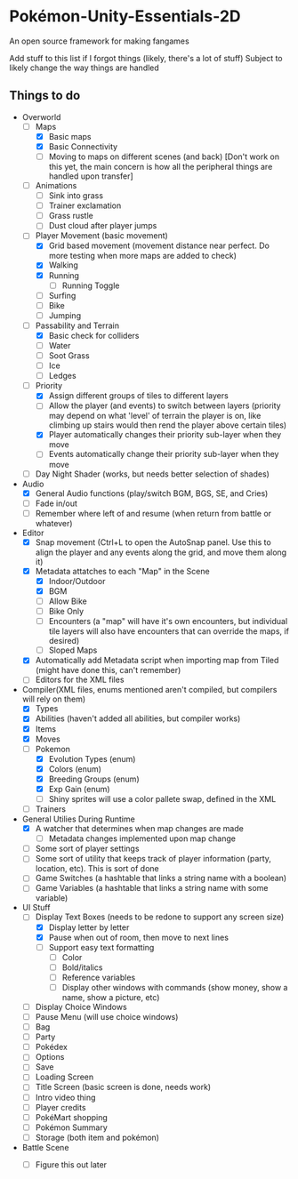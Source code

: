 # Pokémon-Unity-Essentials-2D

An open source framework for making fangames

Add stuff to this list if I forgot things (likely, there's a lot of stuff)
Subject to likely change the way things are handled

## Things to do

* Overworld
  - [ ] Maps
    - [x] Basic maps
    - [x] Basic Connectivity
    - [ ] Moving to maps on different scenes (and back) [Don't work on this yet, the main concern is how all the peripheral things are handled upon transfer]
  
  - [ ] Animations
    - [ ] Sink into grass
    - [ ] Trainer exclamation
    - [ ] Grass rustle
    - [ ] Dust cloud after player jumps

  - [ ] Player Movement (basic movement)
    - [x] Grid based movement (movement distance near perfect.  Do more testing when more maps are added to check)
    - [x] Walking
    - [x] Running
      - [ ] Running Toggle
    - [ ] Surfing
    - [ ] Bike
    - [ ] Jumping

  - [ ] Passability and Terrain
    - [x] Basic check for colliders
    - [ ] Water
    - [ ] Soot Grass
    - [ ] Ice
    - [ ] Ledges
  
  - [ ] Priority
    - [x] Assign different groups of tiles to different layers
    - [ ] Allow the player (and events) to switch between layers (priority may depend on what 'level' of terrain the player is on, like climbing up stairs would then rend the player above certain tiles)
    - [x] Player automatically changes their priority sub-layer when they move 
    - [ ] Events automatically change their priority sub-layer when they move 
  
  - [ ] Day Night Shader (works, but needs better selection of shades)

* Audio
  - [x] General Audio functions (play/switch BGM, BGS, SE, and Cries)
  - [ ] Fade in/out
  - [ ] Remember where left of and resume (when return from battle or whatever)

* Editor 
  - [x] Snap movement (Ctrl+L to open the AutoSnap panel.  Use this to align the player and any events along the grid, and move them along it)
  - [x] Metadata attatches to each "Map" in the Scene
    - [x] Indoor/Outdoor
    - [x] BGM
    - [ ] Allow Bike
    - [ ] Bike Only
    - [ ]  Encounters (a "map" will have it's own encounters, but individual tile layers will also have encounters that can override the maps, if desired)
    - [ ] Sloped Maps

  - [x] Automatically add Metadata script when importing map from Tiled (might have done this, can't remember)
  - [ ] Editors for the XML files

* Compiler(XML files, enums mentioned aren't compiled, but compilers will rely on them)
  - [x] Types
  - [x] Abilities (haven't added all abilities, but compiler works)
  - [x] Items
  - [x] Moves
  - [ ] Pokemon 
    - [x] Evolution Types (enum)
    - [x] Colors (enum)
    - [x] Breeding Groups (enum)
    - [x] Exp Gain (enum)
    - [ ] Shiny sprites will use a color pallete swap, defined in the XML
  - [ ] Trainers

* General Utilies During Runtime
  - [x] A watcher that determines when map changes are made
    - [ ] Metadata changes implemented upon map change
  - [ ] Some sort of player settings
  - [ ] Some sort of utility that keeps track of player information (party, location, etc).  This is sort of done 
  - [ ] Game Switches (a hashtable that links a string name with a boolean)
  - [ ] Game Variables (a hashtable that links a string name with some variable)

* UI Stuff
  - [ ] Display Text Boxes (needs to be redone to support any screen size)
    - [x] Display letter by letter
    - [x] Pause when out of room, then move to next lines
    - [ ] Support easy text formatting
      - [ ] Color
      - [ ] Bold/italics
      - [ ] Reference variables
      - [ ] Display other windows with commands (show money, show a name, show a picture, etc)
  - [ ] Display Choice Windows
  - [ ] Pause Menu (will use choice windows)
  - [ ] Bag
  - [ ] Party
  - [ ] Pokédex
  - [ ] Options
  - [ ] Save
  - [ ] Loading Screen
  - [ ] Title Screen (basic screen is done, needs work)
  - [ ] Intro video thing
  - [ ] Player credits
  - [ ] PokéMart shopping
  - [ ] Pokémon Summary
  - [ ] Storage (both item and pokémon)

* Battle Scene
  - [ ] Figure this out later



